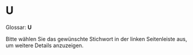 # U

Glossar: **U**

Bitte wählen Sie das gewünschte Stichwort in der linken Seitenleiste aus, um weitere Details anzuzeigen.